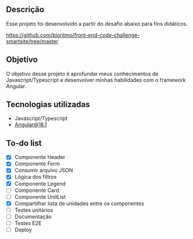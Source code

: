 ## Descrição

Esse projeto foi desenvolvido a partir do desafio abaixo para fins didáticos.

https://github.com/bioritmo/front-end-code-challenge-smartsite/tree/master

## Objetivo

O objetivo desse projeto é aprofundar meus conhecimentos de Javascript/Typescript e desenvolver minhas habilidades com o framework Angular.

## Tecnologias utilizadas

- Javascript/Typescript
- Angular@18.1

## To-do list

- [x] Componente Header
- [x] Componente Form
- [x] Consumir arquivo JSON
- [x] Lógica dos filtros
- [x] Componente Legend
- [ ] Componente Card
- [ ] Componente UnitList
- [x] Compartilhar lista de unidades entre os componentes
- [ ] Testes unitários
- [ ] Documentação
- [ ] Testes E2E
- [ ] Deploy
